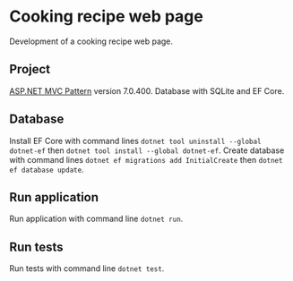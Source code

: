 # Cooking recipe web page

Development of a cooking recipe web page.

## Project

[ASP.NET MVC Pattern](https://dotnet.microsoft.com/en-us/apps/aspnet/mvc) version 7.0.400. Database with SQLite and EF Core.

## Database

Install EF Core with command lines `dotnet tool uninstall --global dotnet-ef` then `dotnet tool install --global dotnet-ef`.
Create database with command lines `dotnet ef migrations add InitialCreate` then `dotnet ef database update`.

## Run application

Run application with command line `dotnet run`.

## Run tests

Run tests with command line `dotnet test`.